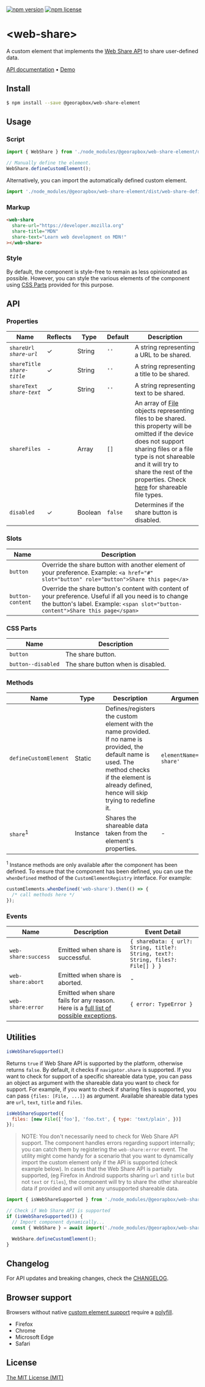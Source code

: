 [![npm version](https://img.shields.io/npm/v/@georapbox/web-share-element.svg)](https://www.npmjs.com/package/@georapbox/web-share-element)
[![npm license](https://img.shields.io/npm/l/@georapbox/web-share-element.svg)](https://www.npmjs.com/package/@georapbox/web-share-element)

[demo]: https://georapbox.github.io/web-share-element/
[support]: https://caniuse.com/#feat=custom-elementsv1
[polyfill]: https://github.com/webcomponents/polyfills/tree/master/packages/custom-elements
[license]: https://georapbox.mit-license.org/@2022
[changelog]: https://github.com/georapbox/web-share-element/blob/main/CHANGELOG.md

# &lt;web-share&gt;

A custom element that implements the [Web Share API](https://developer.mozilla.org/en-US/docs/Web/API/Navigator/share) to share user-defined data.

[API documentation](#api) &bull; [Demo][demo]

## Install

```sh
$ npm install --save @georapbox/web-share-element
```

## Usage

### Script

```js
import { WebShare } from './node_modules/@georapbox/web-share-element/dist/web-share.js';

// Manually define the element.
WebShare.defineCustomElement();
```

Alternatively, you can import the automatically defined custom element.

```js
import './node_modules/@georapbox/web-share-element/dist/web-share-defined.js';
```

### Markup

```html
<web-share 
  share-url="https://developer.mozilla.org" 
  share-title="MDN" 
  share-text="Learn web development on MDN!"
></web-share>
```

### Style

By default, the component is style-free to remain as less opinionated as possible. However, you can style the various elements of the component using [CSS Parts](#css-parts) provided for this purpose.

## API

### Properties
| Name | Reflects | Type | Default | Description |
| ---- | -------- | ---- | ------- | ----------- |
| `shareUrl`<br>*`share-url`* | ✓ | String | `''` | A string representing a URL to be shared. |
| `shareTitle`<br>*`share-title`* | ✓ | String | `''` | A string representing a title to be shared. |
| `shareText`<br>*`share-text`* | ✓ | String | `''` | A string representing text to be shared. |
| `shareFiles` | - | Array | `[]` | An array of [File](https://developer.mozilla.org/en-US/docs/Web/API/File) objects representing files to be shared. this property will be omitted if the device does not support sharing files or a file type is not shareable and it will try to share the rest of the properties. Check [here](https://developer.mozilla.org/en-US/docs/Web/API/Navigator/share#shareable_file_types) for shareable file types. |
| `disabled` | ✓ | Boolean | `false` | Determines if the share button is disabled. |

### Slots

| Name | Description |
| ---- | ----------- |
| `button` | Override the share button with another element of your preference. Example: `<a href="#" slot="button" role="button">Share this page</a>` |
| `button-content` | Override the share button's content with content of your preference. Useful if all you need is to change the button's label. Example: `<span slot="button-content">Share this page</span>` |

### CSS Parts

| Name | Description |
| ---- | ----------- |
| `button` | The share button. |
| `button--disabled` | The share button when is disabled. |

### Methods

| Name | Type | Description | Arguments |
| ---- | ---- | ----------- | --------- |
| `defineCustomElement` | Static | Defines/registers the custom element with the name provided. If no name is provided, the default name is used. The method checks if the element is already defined, hence will skip trying to redefine it. | `elementName='web-share'` |
| `share`<sup>1</sup> | Instance | Shares the shareable data taken from the element's properties. | - |

<sup>1</sup> Instance methods are only available after the component has been defined. To ensure that the component has been defined, you can use the `whenDefined` method of the `CustomElementRegistry` interface. For example:

```js
customElements.whenDefined('web-share').then(() => {
  /* call methods here */
});
```

### Events

| Name | Description | Event Detail |
| ---- | ----------- | ------------ |
| `web-share:success` | Emitted when share is successful. | `{ shareData: { url?: String, title?: String, text?: String, files?: File[] } }` |
| `web-share:abort` | Emitted when share is aborted. | - |
| `web-share:error` | Emitted when share fails for any reason. Here is a [full list of possible exceptions](https://developer.mozilla.org/en-US/docs/Web/API/Navigator/share#exceptions). | `{ error: TypeError }` |

## Utilities

```js
isWebShareSupported()
```

Returns `true` if Web Share API is supported by the platform, otherwise returns `false`. By default, it checks if `navigator.share` is supported. If you want to check for support of a specific shareable data type, you can pass an object as argument with the shareable data you want to check for support. For example, if you want to check if sharing files is supported, you can pass `{files: [File, ...]}` as argument. Available shareable data types are `url`, `text`, `title` and `files`.

```js
isWebShareSupported({ 
  files: [new File(['foo'], 'foo.txt', { type: 'text/plain', })]
});
```

> NOTE: You don't necessarily need to check for Web Share API support. The component handles errors regarding support internally; you can catch them by registering the `web-share:error` event. The utility might come handy for a scenario that you want to dynamically import the custom element only if the API is supported (check example below). In cases that the Web Share API is partially supported, (eg Firefox in Android supports sharing `url` and `title` but not `text` or `files`), the component will try to share the other shareable data if provided and will omit any unsupported shareable data.

```js
import { isWebShareSupported } from './node_modules/@georapbox/web-share-element/dist/is-web-share-supported.js';

// Check if Web Share API is supported
if (isWebShareSupported()) {
  // Import component dynamically...
  const { WebShare } = await import('./node_modules/@georapbox/web-share-element/dist/web-share.js');

  WebShare.defineCustomElement();
}
```

## Changelog

For API updates and breaking changes, check the [CHANGELOG][changelog].

## Browser support

Browsers without native [custom element support][support] require a [polyfill][polyfill].

- Firefox
- Chrome
- Microsoft Edge
- Safari

## License

[The MIT License (MIT)][license]
